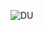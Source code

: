 ![DU](https://media-eng.dhakatribune.com/uploads/2020/07/bigstock-dhaka-bangladesh-october-338372323-1593596833767.jpg)
